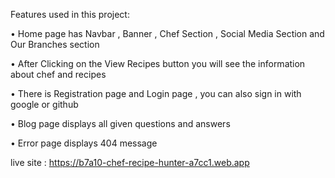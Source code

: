 
Features used in this project:

• Home page has Navbar , Banner , Chef Section , Social Media Section and Our Branches section

• After Clicking on the View Recipes button you will see the information about chef and recipes 

• There is Registration page and Login page , you can also sign in with google or github

• Blog page displays all given questions and answers 

• Error page displays 404 message

live site : https://b7a10-chef-recipe-hunter-a7cc1.web.app


